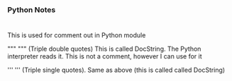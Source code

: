 ### Python Notes ###


#
This is used for comment out in Python module


"""
"""
(Triple double quotes) This is called DocString. The Python interpreter reads it. This is not a comment, however I can use for it


'''
'''
(Triple single quotes). Same as above (this is called called DocString)
